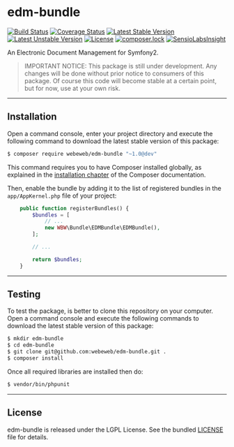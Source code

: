edm-bundle
==========

[![Build Status](https://travis-ci.org/webeweb/edm-bundle.svg?branch=master)](https://travis-ci.org/webeweb/edm-bundle) [![Coverage Status](https://coveralls.io/repos/github/webeweb/edm-bundle/badge.svg?branch=master)](https://coveralls.io/github/webeweb/edm-bundle?branch=master) [![Latest Stable Version](https://poser.pugx.org/webeweb/edm-bundle/v/stable)](https://packagist.org/packages/webeweb/edm-bundle) [![Latest Unstable Version](https://poser.pugx.org/webeweb/edm-bundle/v/unstable)](https://packagist.org/packages/webeweb/edm-bundle) [![License](https://poser.pugx.org/webeweb/edm-bundle/license)](https://packagist.org/packages/webeweb/edm-bundle) [![composer.lock](https://poser.pugx.org/webeweb/edm-bundle/composerlock)](https://packagist.org/packages/webeweb/edm-bundle) [![SensioLabsInsight](https://insight.sensiolabs.com/projects/ec7c9ced-623c-41b9-a41f-5ee51efaf68f/mini.png)](https://insight.sensiolabs.com/projects/ec7c9ced-623c-41b9-a41f-5ee51efaf68f)

An Electronic Document Management for Symfony2.

> IMPORTANT NOTICE: This package is still under development. Any changes will be
> done without prior notice to consumers of this package. Of course this code
> will become stable at a certain point, but for now, use at your own risk.

---

## Installation

Open a command console, enter your project directory and execute the following
command to download the latest stable version of this package:

```bash
$ composer require webeweb/edm-bundle "~1.0@dev"
```

This command requires you to have Composer installed globally, as explained
in the [installation chapter](https://getcomposer.org/doc/00-intro.md) of the
Composer documentation.

Then, enable the bundle by adding it to the list of registered bundles
in the `app/AppKernel.php` file of your project:

```php
	public function registerBundles() {
		$bundles = [
			// ...
			new WBW\Bundle\EDMBundle\EDMBundle(),
		];

		// ...

		return $bundles;
    }
```

---

## Testing

To test the package, is better to clone this repository on your computer.
Open a command console and execute the following commands to download the latest
stable version of this package:

```bash
$ mkdir edm-bundle
$ cd edm-bundle
$ git clone git@github.com:webeweb/edm-bundle.git .
$ composer install
```

Once all required libraries are installed then do:

```bash
$ vendor/bin/phpunit
```

---

## License

edm-bundle is released under the LGPL License. See the bundled
[LICENSE](LICENSE) file for details.
